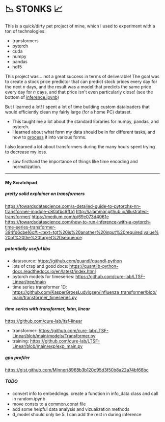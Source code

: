 # 📉 STONKS 📈

This is a quick/dirty pet project of mine, which I used to experiment with a ton of technologies:
- transformers
- pytorch
- cuda
- numpy
- pandas
- hdf5

This project was... not a great success in terms of deliverable! 
The goal was to create a stock price predictor that can predict stock prices every day for the next _n_ days, and the result was a model that predicts the same price every day for _n_ days, and that price isn't even particularly close! 
(see the bottom of [inference.ipynb](https://github.com/sweetkane/stonks.0.2/blob/main/inference.ipynb))

But I learned a lot! 
I spent a lot of time building custom dataloaders that would efficiently clean my fairly large (for a home PC) dataset. 
- This taught me a lot about the standard libraries for numpy, pandas, and pytorch. 
- I learned about what form my data should be in for different tasks, and how to [process](https://github.com/sweetkane/stonks.0.2/blob/main/model/batch_processor.py) it into various forms. 
  
I also learned a lot about transformers during the many hours spent trying to decrease my loss.
- saw firsthand the importance of things like time encoding and normalization.

---
#### My Scratchpad

##### pretty solid explainer on transformers
https://towardsdatascience.com/a-detailed-guide-to-pytorchs-nn-transformer-module-c80afbc9ffb1
http://jalammar.github.io/illustrated-transformer/
https://medium.com/p/69e073d4061e
https://towardsdatascience.com/how-to-run-inference-with-a-pytorch-time-series-transformer-394fd6cbe16c#:~:text=tgt%20is%20another%20input%20required,value%20of%20the%20target%20sequence.

##### potentially useful libs
- datasource: https://github.com/quandl/quandl-python
- lots of crap and good docs: https://quantlib-python-docs.readthedocs.io/en/latest/index.html
- pytorch models for timeseries: https://github.com/cure-lab/LTSF-Linear/tree/main
- time series transformer 1D: https://github.com/KasperGroesLudvigsen/influenza_transformer/blob/main/transformer_timeseries.py

##### time series with transformer, lstm, linear
https://github.com/cure-lab/ltsf-linear
- transformer: https://github.com/cure-lab/LTSF-Linear/blob/main/models/Transformer.py
- training: https://github.com/cure-lab/LTSF-Linear/blob/main/exp/exp_main.py

##### gpu profiler
https://gist.github.com/MInner/8968b3b120c95d3f50b8a22a74bf66bc

##### TODO
- convert info to embeddings. create a function in info_data class and call in random.ipynb
- move consts to a common.const file
- add some helpful data analysis and vizualization methods
- d_model should only be 5. I can add the rest in during inference
